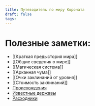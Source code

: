 ```yaml
---
title: Путеводитель по миру Короната
draft: false
tags:
---
```

# Полезные заметки:
- [[Краткая предыстория мира]]
- [[Общие сведения о мире]]
- [[Магическая система]]
- [[Арканная чума]]
- [[Очки заклинаний от уровня]]
- [[Стоимость заклинаний]]
- [Происхождения](https://edwinshadian.github.io/obsidian/%D0%A1%D0%BF%D1%80%D0%B0%D0%B2%D0%BE%D1%87%D0%BD%D0%B8%D0%BA%D0%B8/%D0%9C%D0%B5%D1%85%D0%B0%D0%BD%D0%B8%D0%BA%D0%B8/%D0%9F%D1%80%D0%BE%D0%B8%D1%81%D1%85%D0%BE%D0%B6%D0%B4%D0%B5%D0%BD%D0%B8%D1%8F/)
- [Известные державы](https://edwinshadian.github.io/obsidian/%D0%A1%D0%B2%D0%B5%D0%B4%D0%B5%D0%BD%D0%B8%D1%8F-%D0%BE-%D0%BC%D0%B8%D1%80%D0%B5/%D0%98%D1%81%D1%82%D0%BE%D1%80%D0%B8%D1%8F-%D0%B8-%D0%B3%D0%B5%D0%BE%D0%B3%D1%80%D0%B0%D1%84%D0%B8%D1%8F/%D0%98%D0%B7%D0%B2%D0%B5%D1%81%D1%82%D0%BD%D1%8B%D0%B5-%D0%B4%D0%B5%D1%80%D0%B6%D0%B0%D0%B2%D1%8B/)
- [Расходники](https://edwinshadian.github.io/obsidian/%D0%A1%D0%BF%D1%80%D0%B0%D0%B2%D0%BE%D1%87%D0%BD%D0%B8%D0%BA%D0%B8/%D0%A0%D0%B0%D1%81%D1%85%D0%BE%D0%B4%D0%BD%D0%B8%D0%BA%D0%B8/)